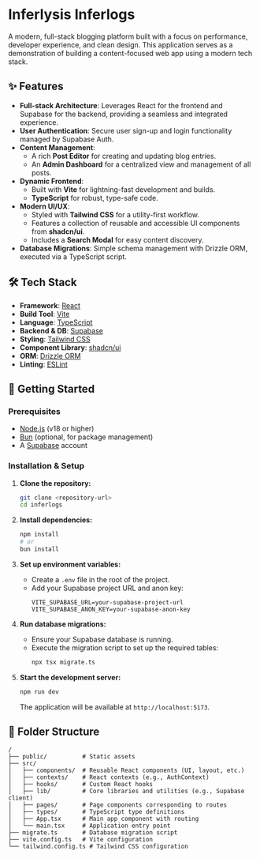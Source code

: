 # Inferlysis Inferlogs

A modern, full-stack blogging platform built with a focus on performance, developer experience, and clean design. This application serves as a demonstration of building a content-focused web app using a modern tech stack.

## ✨ Features

- **Full-stack Architecture**: Leverages React for the frontend and Supabase for the backend, providing a seamless and integrated experience.
- **User Authentication**: Secure user sign-up and login functionality managed by Supabase Auth.
- **Content Management**:
  - A rich **Post Editor** for creating and updating blog entries.
  - An **Admin Dashboard** for a centralized view and management of all posts.
- **Dynamic Frontend**:
  - Built with **Vite** for lightning-fast development and builds.
  - **TypeScript** for robust, type-safe code.
- **Modern UI/UX**:
  - Styled with **Tailwind CSS** for a utility-first workflow.
  - Features a collection of reusable and accessible UI components from **shadcn/ui**.
  - Includes a **Search Modal** for easy content discovery.
- **Database Migrations**: Simple schema management with Drizzle ORM, executed via a TypeScript script.

## 🛠️ Tech Stack

- **Framework**: [React](https://react.dev/)
- **Build Tool**: [Vite](https://vitejs.dev/)
- **Language**: [TypeScript](https://www.typescriptlang.org/)
- **Backend & DB**: [Supabase](https://supabase.com/)
- **Styling**: [Tailwind CSS](https://tailwindcss.com/)
- **Component Library**: [shadcn/ui](https://ui.shadcn.com/)
- **ORM**: [Drizzle ORM](https://orm.drizzle.team/)
- **Linting**: [ESLint](https://eslint.org/)

## 🚀 Getting Started

### Prerequisites

- [Node.js](https://nodejs.org/en) (v18 or higher)
- [Bun](https://bun.sh/) (optional, for package management)
- A [Supabase](https://supabase.com/) account

### Installation & Setup

1.  **Clone the repository:**
    ```bash
    git clone <repository-url>
    cd inferlogs
    ```

2.  **Install dependencies:**
    ```bash
    npm install
    # or
    bun install
    ```

3.  **Set up environment variables:**
    - Create a `.env` file in the root of the project.
    - Add your Supabase project URL and anon key:
      ```
      VITE_SUPABASE_URL=your-supabase-project-url
      VITE_SUPABASE_ANON_KEY=your-supabase-anon-key
      ```

4.  **Run database migrations:**
    - Ensure your Supabase database is running.
    - Execute the migration script to set up the required tables:
      ```bash
      npx tsx migrate.ts
      ```

5.  **Start the development server:**
    ```bash
    npm run dev
    ```
    The application will be available at `http://localhost:5173`.

## 📂 Folder Structure

```
/
├── public/          # Static assets
├── src/
│   ├── components/  # Reusable React components (UI, layout, etc.)
│   ├── contexts/    # React contexts (e.g., AuthContext)
│   ├── hooks/       # Custom React hooks
│   ├── lib/         # Core libraries and utilities (e.g., Supabase client)
│   ├── pages/       # Page components corresponding to routes
│   ├── types/       # TypeScript type definitions
│   ├── App.tsx      # Main app component with routing
│   └── main.tsx     # Application entry point
├── migrate.ts       # Database migration script
├── vite.config.ts   # Vite configuration
└── tailwind.config.ts # Tailwind CSS configuration
```
